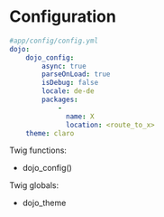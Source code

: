 Configuration
=============

``` yaml
#app/config/config.yml
dojo:
    dojo_config:
        async: true
        parseOnLoad: true
        isDebug: false
        locale: de-de
        packages:
            -
              name: X
              location: <route_to_x>
    theme: claro
```

Twig functions:
- dojo_config()

Twig globals:
- dojo_theme